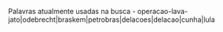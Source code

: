 Palavras atualmente usadas na busca - operacao-lava-jato|odebrecht|braskem|petrobras|delacoes|delacao|cunha|lula